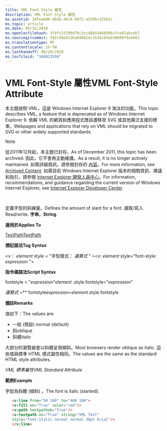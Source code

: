 ```yaml
---
title: VML Font-Style 屬性
description: VML Font-Style 屬性
ms.assetid: 3dfea8d0-d03b-46c0-b972-a529bc12b62c
ms.topic: article
ms.date: 05/31/2018
ms.openlocfilehash: 3f4fc2f299d78c3ccd8b194b8506cfce07abceb7
ms.sourcegitcommit: 592c9bbd22ba69802dc353bcb5eb30699f9e9403
ms.translationtype: MT
ms.contentlocale: zh-TW
ms.lasthandoff: 08/20/2020
ms.locfileid: "104023550"
---
```

# <a name="vml-font-style-attribute"></a><span data-ttu-id="63552-103">VML Font-Style 屬性</span><span class="sxs-lookup"><span data-stu-id="63552-103">VML Font-Style Attribute</span></span>

<span data-ttu-id="63552-104">本主題說明 VML，這是 Windows Internet Explorer 9 淘汰的功能。</span><span class="sxs-lookup"><span data-stu-id="63552-104">This topic describes VML, a feature that is deprecated as of Windows Internet Explorer 9.</span></span> <span data-ttu-id="63552-105">依賴 VML 的網頁和應用程式應該遷移至 SVG 或其他廣泛支援的標準。</span><span class="sxs-lookup"><span data-stu-id="63552-105">Webpages and applications that rely on VML should be migrated to SVG or other widely supported standards.</span></span>

> [!Note]  
> <span data-ttu-id="63552-106">從2011年12月起，本主題已封存。</span><span class="sxs-lookup"><span data-stu-id="63552-106">As of December 2011, this topic has been archived.</span></span> <span data-ttu-id="63552-107">因此，它不會再主動維護。</span><span class="sxs-lookup"><span data-stu-id="63552-107">As a result, it is no longer actively maintained.</span></span> <span data-ttu-id="63552-108">如需詳細資訊，請參閱封存的 [內容](/previous-versions/windows/internet-explorer/ie-developer/)。</span><span class="sxs-lookup"><span data-stu-id="63552-108">For more information, see [Archived Content](/previous-versions/windows/internet-explorer/ie-developer/).</span></span> <span data-ttu-id="63552-109">如需目前 Windows Internet Explorer 版本的相關資訊、建議和指引，請參閱 [Internet Explorer 開發人員中心](https://msdn.microsoft.com/ie/)。</span><span class="sxs-lookup"><span data-stu-id="63552-109">For information, recommendations, and guidance regarding the current version of Windows Internet Explorer, see [Internet Explorer Developer Center](https://msdn.microsoft.com/ie/).</span></span>

 

<span data-ttu-id="63552-110">定義字型的斜線量。</span><span class="sxs-lookup"><span data-stu-id="63552-110">Defines the amount of slant for a font.</span></span> <span data-ttu-id="63552-111">讀取/寫入</span><span class="sxs-lookup"><span data-stu-id="63552-111">Read/write.</span></span> <span data-ttu-id="63552-112">**字串**。</span><span class="sxs-lookup"><span data-stu-id="63552-112">**String**.</span></span>

<span data-ttu-id="63552-113">**適用於**</span><span class="sxs-lookup"><span data-stu-id="63552-113">**Applies To**</span></span>

[<span data-ttu-id="63552-114">TextPath</span><span class="sxs-lookup"><span data-stu-id="63552-114">TextPath</span></span>](msdn-online-vml-textpath-element.md)

<span data-ttu-id="63552-115">**標記語法**</span><span class="sxs-lookup"><span data-stu-id="63552-115">**Tag Syntax**</span></span>

<span data-ttu-id="63552-116"><v： *element* style = "字型樣式： *運算式* " ></span><span class="sxs-lookup"><span data-stu-id="63552-116"><v: *element* style="font-style: *expression* "></span></span>

<span data-ttu-id="63552-117">**指令碼語法**</span><span class="sxs-lookup"><span data-stu-id="63552-117">**Script Syntax**</span></span>

<span data-ttu-id="63552-118"> fontstyle = "*expression*"</span><span class="sxs-lookup"><span data-stu-id="63552-118">*element* .style.fontstyle="*expression*"</span></span>

<span data-ttu-id="63552-119">*運算式* =\*\* fontstyle</span><span class="sxs-lookup"><span data-stu-id="63552-119">*expression*=*element*.style.fontstyle</span></span>

<span data-ttu-id="63552-120">**備註**</span><span class="sxs-lookup"><span data-stu-id="63552-120">**Remarks**</span></span>

<span data-ttu-id="63552-121">值如下：</span><span class="sxs-lookup"><span data-stu-id="63552-121">The values are:</span></span>

-   <span data-ttu-id="63552-122">一般 (預設) </span><span class="sxs-lookup"><span data-stu-id="63552-122">normal (default)</span></span>
-   <span data-ttu-id="63552-123">斜</span><span class="sxs-lookup"><span data-stu-id="63552-123">oblique</span></span>
-   <span data-ttu-id="63552-124">斜體</span><span class="sxs-lookup"><span data-stu-id="63552-124">italic</span></span>

<span data-ttu-id="63552-125">大部分的瀏覽器會以斜體呈現傾斜。</span><span class="sxs-lookup"><span data-stu-id="63552-125">Most browsers render oblique as italic.</span></span> <span data-ttu-id="63552-126">這些值與標準 HTML 樣式屬性相同。</span><span class="sxs-lookup"><span data-stu-id="63552-126">The values are the same as the standard HTML style attributes.</span></span>

<span data-ttu-id="63552-127">*VML 標準屬性*</span><span class="sxs-lookup"><span data-stu-id="63552-127">*VML Standard Attribute*</span></span>

<span data-ttu-id="63552-128">**範例**</span><span class="sxs-lookup"><span data-stu-id="63552-128">**Example**</span></span>

<span data-ttu-id="63552-129">字型為斜體 (傾斜) 。</span><span class="sxs-lookup"><span data-stu-id="63552-129">The font is italic (slanted).</span></span>


```HTML
   <v:line from="50 100" to="400 100">
   <v:fill on="True" color="red"/>
   <v:path textpathok="True"/>
   <v:textpath on="True" string="VML Text"
   style="font:italic normal normal 36pt Arial"/>
   </v:line>
```



 

 